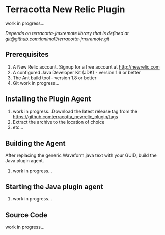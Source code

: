 Terracotta New Relic Plugin
========================================

work in progress...

*Depends on terracotta-jmxremote library that is defined at git@github.com:lanimall/terracotta-jmxremote.git*

Prerequisites
-------------

1. A New Relic account. Signup for a free account at http://newrelic.com
2. A configured Java Developer Kit (JDK) - version 1.6 or better
3. The Ant build tool - version 1.8 or better
4. Git
work in progress...
	
Installing the Plugin Agent
----------------------------------

1. work in progress...Download the latest release tag from the https://github.comterracotta_newrelic_plugin/tags
2. Extract the archive to the location of choice
3. etc...

Building the Agent
----------------------------------

After replacing the generic Waveform.java text with your GUID, build the Java plugin agent.
	
1. work in progress...

Starting the Java plugin agent
----------------------------------

1. work in progress...

Source Code
-----------
work in progress...
